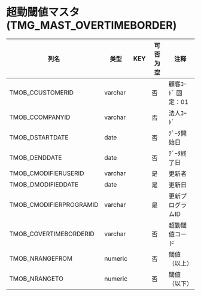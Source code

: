 # 超勤閾値マスタ                                                     (TMG_MAST_OVERTIMEBORDER)
| 列名   | 类型   | KEY  | 可否为空 | 注释   |
| ---- | ---- | ---- | ---- | ---- |
|TMOB_CCUSTOMERID|varchar||否|顧客ｺｰﾄﾞ                        固定：01                                                       |
|TMOB_CCOMPANYID|varchar||否|法人ｺｰﾄﾞ                                                                                    |
|TMOB_DSTARTDATE|date||否|ﾃﾞｰﾀ開始日                                                                                   |
|TMOB_DENDDATE|date||否|ﾃﾞｰﾀ終了日                                                                                   |
|TMOB_CMODIFIERUSERID|varchar||是|更新者                                                                                       |
|TMOB_DMODIFIEDDATE|date||是|更新日                                                                                       |
|TMOB_CMODIFIERPROGRAMID|varchar||是|更新プログラムID                                                                                 |
|TMOB_COVERTIMEBORDERID|varchar||否|超勤閾値コード                                                                                   |
|TMOB_NRANGEFROM|numeric||否|閾値（以上）                                                                                    |
|TMOB_NRANGETO|numeric||否|閾値（以下）                                                                                    |
